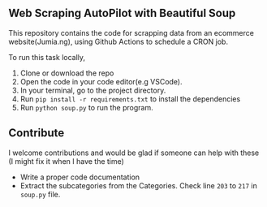 ## Web Scraping AutoPilot with Beautiful Soup

This repository contains the code for scrapping data from an ecommerce website(Jumia.ng), using Github Actions to schedule a CRON job.

To run this task locally,

1. Clone or download the repo
2. Open the code in your code editor(e.g VSCode).
3. In your terminal, go to the project directory.
4. Run `pip install -r requirements.txt` to install the dependencies
5. Run `python soup.py` to run the program.

## Contribute
I welcome contributions and would be glad if someone can help with these (I might fix it when I have the time)
- Write a proper code documentation
- Extract the subcategories from the Categories. Check line `203` to `217` in `soup.py` file.
